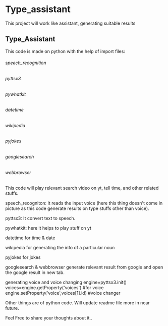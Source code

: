 # Type_assistant
This project will work like assistant, generating suitable results

## Type_Assistant
This code is made on python with the help of import files:

###### speech_recognition
###### pyttsx3 
###### pywhatkit 
###### datetime 
###### wikipedia 
###### pyjokes
###### googlesearch
###### webbrowser

This code will play relevant search video on yt, tell time, and other related stuffs.

speech_recogniton: 
It reads the input voice (here this thing doesn't come in picture as this code generate results on type stuffs other than voice).

pyttsx3:
It convert text to speech.

pywhatkit:
here it helps to play stuff on yt

datetime
for time & date

wikipedia
for generating the info of a particular noun

pyjokes
for jokes

googlesearch & webbrowser
generate relevant result from google and open the google result in new tab.

generating voice and voice changing
engine=pyttsx3.init() 
voices=engine.getProperty('voices') #for voice
engine.setProperty('voice',voices[1].id) #voice changer 

Other things are of python code.
Will update readme file more in near future.

Feel Free to share your thoughts about it..
